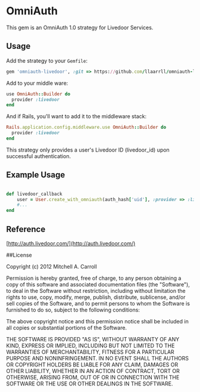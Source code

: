 # OmniAuth 

This gem is an OmniAuth 1.0 strategy for Livedoor Services.

## Usage

Add the strategy to your `Gemfile`:

```ruby
gem 'omniauth-livedoor', :git => https://github.com/llaarrll/omniauth-livedoor.git
```

Add to your middle ware:

```ruby
use OmniAuth::Builder do
  provider :livedoor
end
```

And if Rails, you'll want to add it to the middleware stack:

```ruby
Rails.application.config.middleware.use OmniAuth::Builder do
  provider :livedoor
end
```

This strategy only provides a user's Livedoor ID (livedoor_id) upon successful authentication.


## Example Usage

```ruby

def livedoor_callback
    user = User.create_with_omniauth(auth_hash['uid'], :provider => :livedoor)
    #... 
end

```

## Reference
[http://auth.livedoor.com/](http://auth.livedoor.com/)

##License

Copyright (c) 2012 Mitchell A. Carroll

Permission is hereby granted, free of charge, to any person obtaining
a copy of this software and associated documentation files (the
"Software"), to deal in the Software without restriction, including
without limitation the rights to use, copy, modify, merge, publish,
distribute, sublicense, and/or sell copies of the Software, and to
permit persons to whom the Software is furnished to do so, subject to
the following conditions:

The above copyright notice and this permission notice shall be
included in all copies or substantial portions of the Software.

THE SOFTWARE IS PROVIDED "AS IS", WITHOUT WARRANTY OF ANY KIND,
EXPRESS OR IMPLIED, INCLUDING BUT NOT LIMITED TO THE WARRANTIES OF
MERCHANTABILITY, FITNESS FOR A PARTICULAR PURPOSE AND
NONINFRINGEMENT. IN NO EVENT SHALL THE AUTHORS OR COPYRIGHT HOLDERS BE
LIABLE FOR ANY CLAIM, DAMAGES OR OTHER LIABILITY, WHETHER IN AN ACTION
OF CONTRACT, TORT OR OTHERWISE, ARISING FROM, OUT OF OR IN CONNECTION
WITH THE SOFTWARE OR THE USE OR OTHER DEALINGS IN THE SOFTWARE.